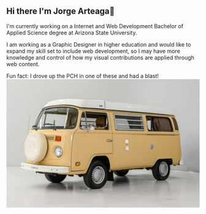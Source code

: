 ## Hi there I'm Jorge Arteaga👋
I'm currently working on a Internet and Web Development Bachelor of Applied Science degree at Arizona State University.

I am working as a Graphic Designer in higher education and would like to expand my skill set to include web development, so I may have more knowledge and control of how my visual contributions are applied through web content.

Fun fact: I drove up the PCH in one of these and had a blast!
![alt text](vwCamper.jpeg)
<!--
**jarteag1/jarteag1** is a ✨ _special_ ✨ repository because its `README.md` (this file) appears on your GitHub profile.

Here are some ideas to get you started:

- 🔭 I’m currently working on ...
- 🌱 I’m currently learning ...
- 👯 I’m looking to collaborate on ...
- 🤔 I’m looking for help with ...
- 💬 Ask me about ...
- 📫 How to reach me: ...
- 😄 Pronouns: ...
- ⚡ Fun fact: ...
-->
